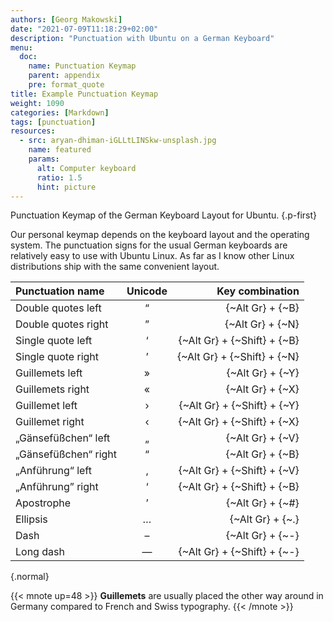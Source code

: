 ```yaml
---
authors: [Georg Makowski]
date: "2021-07-09T11:18:29+02:00"
description: "Punctuation with Ubuntu on a German Keyboard"
menu:
  doc:
    name: Punctuation Keymap
    parent: appendix
    pre: format_quote
title: Example Punctuation Keymap
weight: 1090
categories: [Markdown]
tags: [punctuation]
resources:
  - src: aryan-dhiman-iGLLtLINSkw-unsplash.jpg
    name: featured
    params:
      alt: Computer keyboard
      ratio: 1.5
      hint: picture
---
```


Punctuation Keymap of the German Keyboard Layout for Ubuntu.
{.p-first}<!--more-->

Our personal keymap depends on the keyboard layout and the operating system. The punctuation signs for the usual German keyboards are relatively easy to use with Ubuntu Linux. As far as I know other Linux distributions ship with the same convenient layout.

| Punctuation name                |  Unicode |      Key combination                       |
| :-------------------------- | :--: | --------------------------: |
| Double quotes left  |  “   |            {~Alt Gr} + {~B} |
| Double quotes right |  ”   |            {~Alt Gr} + {~N} |
| Single quote left   |  ‘   | {~Alt Gr} + {~Shift} + {~B} |
| Single quote right  |  ’   | {~Alt Gr} + {~Shift} + {~N} |
| Guillemets left      |  »   |            {~Alt Gr} + {~Y} |
| Guillemets right     |  «   |            {~Alt Gr} + {~X} |
| Guillemet left  |  ›   | {~Alt Gr} + {~Shift} + {~Y} |
| Guillemet right |  ‹   | {~Alt Gr} + {~Shift} + {~X} |
| „Gänsefüßchen“ left          |  „   |            {~Alt Gr} + {~V} |
| „Gänsefüßchen“ right           |  “   |            {~Alt Gr} + {~B} |
| „Anführung“ left         |  ‚   | {~Alt Gr} + {~Shift} + {~V} |
| „Anführung” right          |  ‘   | {~Alt Gr} + {~Shift} + {~B} |
| Apostrophe                   |  ’   |            {~Alt Gr} + {~#} |
| Ellipsis                    |  …   |            {~Alt Gr} + {~.} |
| Dash | – |{~Alt Gr} + {~-} |
| Long dash                   |  —   |            {~Alt Gr} + {~Shift} + {~-} |
{.normal}

{{< mnote up=48 >}}
**Guillemets** are usually placed the other way around in Germany compared to French and Swiss typography.
{{< /mnote >}}
